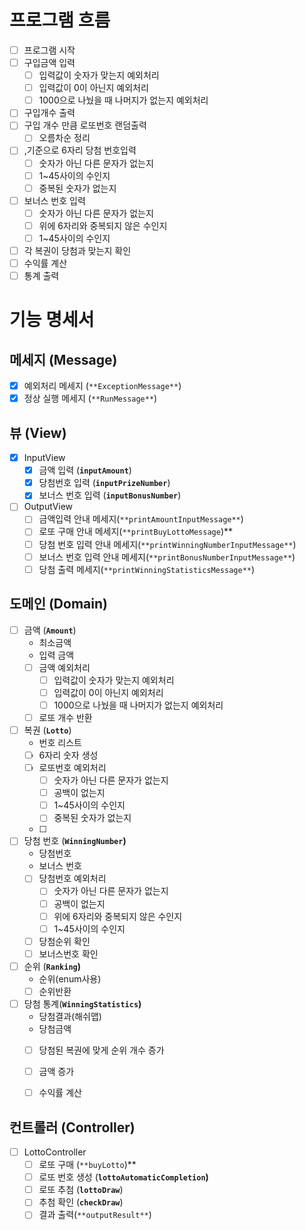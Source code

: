 # **프로그램 흐름**

- [ ]  프로그램 시작
- [ ]  구입금액 입력
    - [ ]  입력값이 숫자가 맞는지 예외처리
    - [ ]  입력값이 0이 아닌지 예외처리
    - [ ]  1000으로 나눴을 때 나머지가 없는지 예외처리
- [ ]  구입개수 출력
- [ ]  구입 개수 만큼 로또번호 랜덤출력
    - [ ]  오름차순 정리
- [ ]  ,기준으로 6자리 당첨 번호입력
    - [ ]  숫자가 아닌 다른 문자가 없는지
    - [ ]  1~45사이의 수인지
    - [ ]  중복된 숫자가 없는지
- [ ]  보너스 번호 입력
    - [ ]  숫자가 아닌 다른 문자가 없는지
    - [ ]  위에 6자리와 중복되지 않은 수인지
    - [ ]  1~45사이의 수인지
- [ ]  각 복권이 당첨과 맞는지 확인
- [ ]  수익률 계산
- [ ]  통계 출력

# **기능 명세서**

## 메세지 **(Message)**

- [x]  예외처리 메세지 (`**ExceptionMessage**`)
- [x]  정상 실행 메세지 (`**RunMessage**`)

## **뷰 (View)**

- [x]  InputView
    - [x]  금액 입력 (**`inputAmount`**)
    - [x]  당첨번호 입력 (**`inputPrizeNumber`**)
    - [x]  보너스 번호 입력 (**`inputBonusNumber`**)
- [ ]  OutputView
    - [ ]  금액입력 안내 메세지(`**printAmountInputMessage**`)
    - [ ]  로또 구매 안내 메세지(`**printBuyLottoMessage`)**
    - [ ]  당첨 번호 입력 안내 메세지(`**printWinningNumberInputMessage**`)
    - [ ]  보너스 번호 입력 안내 메세지(`**printBonusNumberInputMessage**`)
    - [ ]  당첨 출력 메세지(`**printWinningStatisticsMessage**`)

## **도메인 (Domain)**

- [ ]  금액 (**`Amount`**)
    - 최소금액
    - 입력 금액
    - [ ]  금액 예외처리
        - [ ]  입력값이 숫자가 맞는지 예외처리
        - [ ]  입력값이 0이 아닌지 예외처리
        - [ ]  1000으로 나눴을 때 나머지가 없는지 예외처리
    - [ ]  로또 개수 반환
- [ ]  복권 (**`Lotto`**)
    - 번호 리스트
    - [ ]  6자리 숫자 생성
    - [ ]  로또번호 예외처리
        - [ ]  숫자가 아닌 다른 문자가 없는지
        - [ ]  공백이 없는지
        - [ ]  1~45사이의 수인지
        - [ ]  중복된 숫자가 없는지
    - [ ] 
- [ ]  당첨 번호 (**`WinningNumber`)**
    - 당첨번호
    - 보너스 번호
    - [ ]  당첨번호 예외처리
        - [ ]  숫자가 아닌 다른 문자가 없는지
        - [ ]  공백이 없는지
        - [ ]  위에 6자리와 중복되지 않은 수인지
        - [ ]  1~45사이의 수인지
    - [ ]  당첨순위 확인
    - [ ]  보너스번호 확인
- [ ]  순위 (**`Ranking`)**
    - 순위(enum사용)
    - [ ]  순위반환
- [ ]  당첨 통계(**`WinningStatistics`)**
    - 당첨결과(해쉬맵)
    - 당첨금액
    - [ ]  당첨된 복권에 맞게 순위 개수 증가
    - [ ]  금액 증가
    - [ ]  수익률 계산


## **컨트롤러 (Controller)**

- [ ]  LottoController
    - [ ]  로또 구매 (`**buyLotto`)**
    - [ ]  로또 번호 생성 (**`lottoAutomaticCompletion`)**
    - [ ]  로또 추첨 (**`lottoDraw`**)
    - [ ]  추첨 확인 (**`checkDraw`**)
    - [ ]  결과 출력(`**outputResult**`)